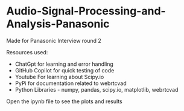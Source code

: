 # Audio-Signal-Processing-and-Analysis-Panasonic
Made for Panasonic Interview round 2

Resources used:
- ChatGpt for learning and error handling
- GitHub Copilot  for quick testing of code
- Youtube For learning about Scipy.io
- PyPi for documentation related to webrtcvad
- Python Libraries - numpy, pandas, scipy.io, matplotlib, webrtcvad

Open the ipynb file to see the plots and results
